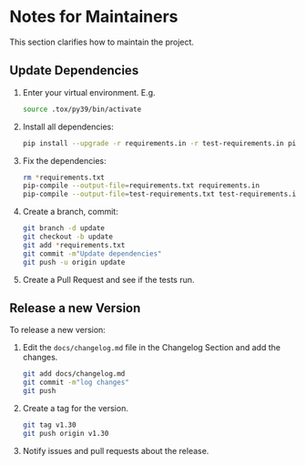 
# Notes for Maintainers

This section clarifies how to maintain the project.

## Update Dependencies

1. Enter your virtual environment. E.g.

    ```sh
    source .tox/py39/bin/activate
    ```

2. Install all dependencies:

    ```sh
    pip install --upgrade -r requirements.in -r test-requirements.in pip-tools
    ```

3. Fix the dependencies:

    ```sh
    rm *requirements.txt
    pip-compile --output-file=requirements.txt requirements.in
    pip-compile --output-file=test-requirements.txt test-requirements.in
    ```

4. Create a branch, commit:

    ```sh
    git branch -d update
    git checkout -b update
    git add *requirements.txt
    git commit -m"Update dependencies"
    git push -u origin update
    ```

5. Create a Pull Request and see if the tests run.

## Release a new Version

To release a new version:

1. Edit the `docs/changelog.md` file in the Changelog Section and add the changes.

    ```sh
    git add docs/changelog.md
    git commit -m"log changes"
    git push
    ```

2. Create a tag for the version.

    ```sh
    git tag v1.30
    git push origin v1.30
    ```

3. Notify issues and pull requests about the release.
